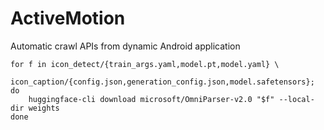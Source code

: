 # ActiveMotion
Automatic crawl APIs from dynamic Android application 

```
for f in icon_detect/{train_args.yaml,model.pt,model.yaml} \
         icon_caption/{config.json,generation_config.json,model.safetensors}; do
    huggingface-cli download microsoft/OmniParser-v2.0 "$f" --local-dir weights
done
```
